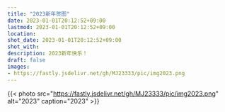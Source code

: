 ```yaml
---
title: "2023新年贺图"
date: 2023-01-01T20:12:52+09:00
lastmod: 2023-01-01T20:12:52+09:00
location:
shot_date: 2023-01-01T20:12:52+09:00
shot_with:
description: 2023新年快乐！
draft: false
images: 
- https://fastly.jsdelivr.net/gh/MJ23333/pic/img2023.png
---
```


{{< photo src="https://fastly.jsdelivr.net/gh/MJ23333/pic/img2023.png" alt="2023" caption="2023" >}}
